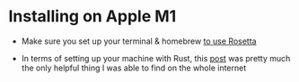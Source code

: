 # Installing on Apple M1

- Make sure you set up your terminal & homebrew [to use Rosetta](https://5balloons.info/correct-way-to-install-and-use-homebrew-on-m1-macs/) 

- In terms of setting up your machine with Rust, this [post](https://github.com/shepmaster/rust/blob/silicon/silicon/README.md) was pretty much the only helpful thing I was able to find on the whole internet
